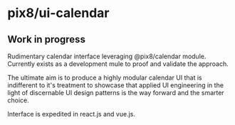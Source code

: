 # pix8/ui-calendar


## Work in progress

Rudimentary calendar interface leveraging @pix8/calendar module. Currently exists as a development mule to proof and validate the approach.

The ultimate aim is to produce a highly modular calendar UI that is indifferent to it's treatment to showcase that applied UI engineering in the light of discernable UI design patterns is the way forward and the smarter choice.

Interface is expedited in react.js and vue.js.
